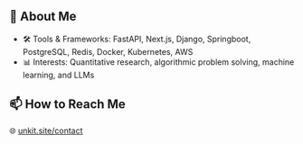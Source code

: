 ## 🌱 About Me
- 🛠️ Tools & Frameworks: FastAPI, Next.js, Django, Springboot, PostgreSQL, Redis, Docker, Kubernetes, AWS
- 📊 Interests: Quantitative research, algorithmic problem solving, machine learning, and LLMs

## 📫 How to Reach Me
🌐 [unkit.site/contact](https://unkit.site/contact)
